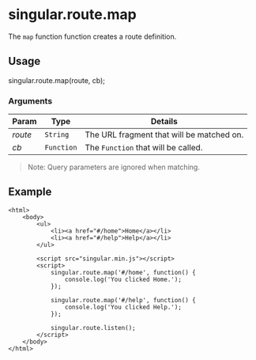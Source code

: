 # singular.route.map

The `map` function function creates a route definition.

## Usage

singular.route.map(route, cb);

### Arguments

| Param | Type | Details |
| ----- | ---- | ------- |
| _route_ | `String` | The URL fragment that will be matched on. |
| _cb_ | `Function` | The `Function` that will be called. |

> Note: Query parameters are ignored when matching.

## Example

	<html>
		<body>
			<ul>
				<li><a href="#/home">Home</a></li>
				<li><a href="#/help">Help</a></li>
			</ul>

			<script src="singular.min.js"></script>
			<script>
				singular.route.map('#/home', function() {
					console.log('You clicked Home.');
				});

				singular.route.map('#/help', function() {
					console.log('You clicked Help.');
				});

				singular.route.listen();
			</script>
		</body>
	</html>
